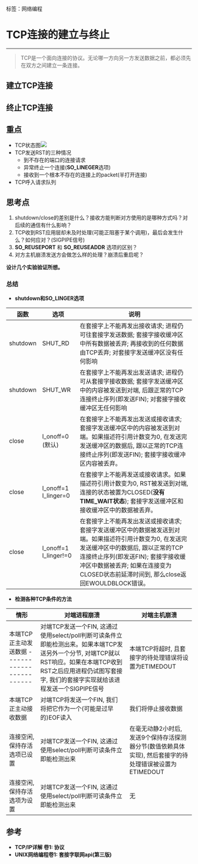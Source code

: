 标签：网络编程
# TCP连接的建立与终止
---
> TCP是一个面向连接的协议。无论哪一方向另一方发送数据之前，都必须先在双方之间建立一条连接。

## 建立TCP连接
## 终止TCP连接

## 重点
 - TCP状态图![](https://www4.cs.fau.de/Projects/JX/Projects/TCP/tcpstate.gif)
 - TCP发送RST的三种情况
    - 到不存在的端口的连接请求
    - 异常终止一个连接(**SO_LINEGER**选项)
    - 接收到一个根本不存在的连接上的packet(半打开连接)
 - TCP呼入请求队列

## 思考点
 1. shutdown/close的差别是什么？接收方能判断对方使用的是哪种方式吗？对后续的通信有什么影响？
 2. TCP收到RST应用层却未及时处理(可能正阻塞于某个调用)，最后会发生什么？如何应对？(SIGPIPE信号)
 3. **SO_REUSEPORT** 和 **SO_REUSEADDR** 选项的区别？
 4. 对方主机崩溃发送方会做怎么样的处理？崩溃后重启呢？
  
**设计几个实验验证所想。**

### 总结
- **shutdown和SO_LINGER选项**

| 函数 | 选项 | 说明 |
| --- | --- | --- |
| shutdown | SHUT_RD | 在套接字上不能再发出接收请求; 进程仍可往套接字发送数据; 套接字接收缓冲区中所有数据被丢弃; 再接收到的任何数据由TCP丢弃; 对套接字发送缓冲区没有任何影响 |
| shutdown | SHUT_WR | 在套接字上不能再发出发送请求; 进程仍可从套接字接收数据; 套接字发送缓冲区中的内容被发送到对端, 后跟正常的TCP连接终止序列(即发送FIN); 对套接字接收缓冲区无任何影响 |
| close | l_onoff=0 (默认) | 在套接字上不能再发出发送或接收请求; 套接字发送缓冲区中的内容被发送到对端。如果描述符引用计数变为0, 在发送完发送缓冲区的数据后, 跟以正常的TCP连接终止序列(即发送FIN); 套接字接收缓冲区内容被丢弃。|
| close | l_onoff=1 l_linger=0| 在套接字上不能再发送或接收请求。如果描述符引用计数变为0, RST被发送到对端, 连接的状态被置为CLOSED(**没有TIME_WAIT状态**); 套接字发送缓冲区和接收缓冲区中的数据被丢弃。  |
| close | l_onoff=1 l_linger!=0 | 在套接字上不能再发出发送或接收请求; 套接字发送缓冲区中的数据被发送到对端。如果描述符引用计数变为0, 在发送完发送缓冲区中的数据后, 跟以正常的TCP连接终止序列(即发送FIN); 套接字接收缓冲区中数据被丢弃; 如果在连接变为CLOSED状态前延滞时间到, 那么close返回EWOULDBLOCK错误。 |
- **检测各种TCP条件的方法**

| 情形 | 对端进程崩溃 | 对端主机崩溃|
| --- | -- | --- |
| 本端TCP正主动发送数据 -------------------------| 对端TCP发送一个FIN, 这通过使用select/poll判断可读条件立即能检测出来。如果本端TCP发送另外一个分节, 对端TCP就以RST响应。如果在本端TCP收到RST之后应用进程仍试图写套接字, 我们的套接字实现就给该进程发送一个SIGPIPE信号 | 本端TCP将超时, 且套接字的待处理错误将设置为ETIMEDOUT|
| 本端TCP正主动接收数据 | 对端TCP将发送一个FIN, 我们将把它作为一个(可能是过早的)EOF读入 | 我们将停止接收数据 |
| 连接空闲, 保持存活选项已设置 | 对端TCP发送一个FIN, 这通过使用select/poll判断可读条件立即能检测出来 | 在毫无动静2小时后, 发送9个保持存活探测器分节(数值依赖具体实现), 然后套接字的待处理错误被设置为ETIMEDOUT |
|连接空闲, 保持存活选项为设置 | 对端TCP发送一个FIN, 这通过使用select/poll判断可读条件立即能检测出来 | 无 |

## 参考
 - **TCP/IP详解 卷1: 协议**
 - **UNIX网络编程卷1: 套接字联网api(第三版)**